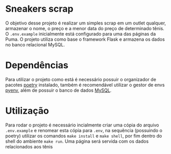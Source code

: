# Sneakers scrap
O objetivo desse projeto é realizar um simples scrap em um outlet qualquer, armazenar o nome, o preço e a menor data do preço de determinado tênis. O `.env.example` inicialmente está configurado para uma das páginas da Puma. O projeto utiliza como base o framework Flask e armazena os dados no banco relacional MySQL.

# Dependências
Para utilizar o projeto como está é necessário possuir o organizador de pacotes [poetry](https://python-poetry.org/docs/) instalado, também é recomendável utilizar o gestor de envs [pyenv](https://github.com/pyenv/pyenv), além de possuir o banco de dados [MySQL](https://www.mysql.com/downloads/).

# Utilização
Para rodar o projeto é necessário incialmente criar uma cópia do arquivo `.env.example` e renomear esta cópia para `.env`, na sequência (possuindo o poetry) utilizar os comandos `make install` e `make shell`, por fim dentro do shell do ambiente `make run`. Uma página será servida com os dados relacionados aos tênis
